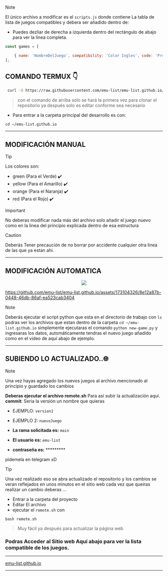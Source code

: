 > [!NOTE]
> El único archivo a modificar es el
> `scripts.js` donde contiene La tabla
> de lista de juegos compatibles y
> debera ser añadido dentro de:
* Puedes dezliar de derecha a izquierda dentro del rectángulo de abajo para ver la linea completa.

```js
const games = [

    { name: 'NombreDelJuego', compatibility: 'Color Ingles', code: 'Procesador', console: 'Emulador' },
];
```
## COMANDO TERMUX 👇
```Bash
 curl -O https://raw.githubusercontent.com/emu-list/emu-list.github.io/main/clone.sh && chmod +x clone.sh && bash clone.sh
```
> con el comando de arriba solo se hará la primera vez para clonar el repositorio ya después solo es editar conforme sea necesario
* Para entrar a la carpeta principal del desarrollo es con:

```
cd ~/emu-list.github.io
```
______________________________________
## MODIFICACIÓN MANUAL

> [!TIP]
> Los colores son:
- green (Para el Verde) ✔️
- yellow (Para el Amarillo) ✔️
- orange (Para el Naranja) ✔️
- red (Para el Rojo) ✔️

> [!IMPORTANT]
> No deberas modificar nada más del archivo solo añadir el juego nuevo
> como en la linea del principio explicada dentro de esa estructura

> [!CAUTION]
> Deberás Tener precaución de no borrar por accidente cualquier otra linea de las que ya estan ahi.
>
______________________________________
## MODIFICACIÓN AUTOMATICA
<p align="center">
<img src="automatic.png">
</p>

https://github.com/emu-list/emu-list.github.io/assets/173104326/8e12a87b-0448-46db-86af-ea523cab3404

> [!NOTE]
> Deberás ejecutar el script python que esta en el directorio de trabajo con `ls` podras ver los archivos que estan dentro de la carpeta `cd ~/emu-list.github.io` simplemente ejecutaras el comando `python new-game.py` y ingresaras los datos, automáticamente tendras el nuevo juego añadido como en el video de aquí abajo de ejemplo.



______________________________________

## SUBIENDO LO ACTUALIZADO..🌐
> [!NOTE]
> Una vez hayas agregado los nuevos juegos al archivo mencionado al principio y guardado los cambios

**Deberas ejecutar el archivo remote.sh**
Para asi subir la actualización aquí.
**commit**: Seria la versión un nombre que quieras 

- EJEMPLO:
`version1`

- EJEMPLO 2:
`nuevoJuego`

- **La rama solicitada es:** `main`
  
- **El usuario es:** `emu-list`
  
- **contraseña es:**  *********
  
pidemela en telegram xD 

> [!TIP]
> Una vez realizado eso se abra actualizado el repositorio y los cambios se veran reflejados en unos minutos en el sitio web
> cada vez que queiras realizar un cambio deberas ...
- Entrar a la carpeta del proyecto
- Editar El archivo
- ejecutar el `remote.sh` con
```
bash remote.sh
``` 
> Muy fácil ya después para actualizar la página web 

### Podras Acceder al Sitio web Aquí abajo para ver la lista compatible de los juegos.
__________________________________________________
[emu-list.github.io](https://emu-list.github.io/)
__________________________________________________
